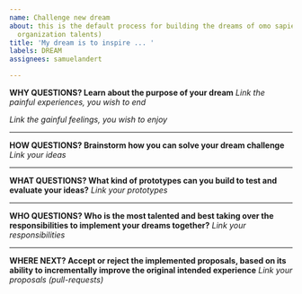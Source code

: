 ```yaml
---
name: Challenge new dream
about: this is the default process for building the dreams of omo sapiens (open minded
  organization talents)
title: 'My dream is to inspire ... '
labels: DREAM
assignees: samuelandert

---
```


**WHY QUESTIONS? Learn about the purpose of your dream**
_Link the painful experiences, you wish to end_ 

_Link the gainful feelings, you wish to enjoy_ 

___ 
**HOW QUESTIONS? Brainstorm how you can solve your dream challenge**
_Link your ideas_ 

___
**WHAT QUESTIONS? What kind of prototypes can you build to test and evaluate your ideas?**
_Link your prototypes_

___
**WHO QUESTIONS? Who is the most talented and best taking over the responsibilities to implement your dreams together?** 
_Link your responsibilities_

___
**WHERE NEXT? Accept or reject the implemented proposals, based on its ability to incrementally improve the original intended experience**
_Link your proposals (pull-requests)_

